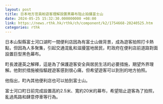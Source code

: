 ```yaml
---
layout: post
title: 日本地方官員盼遊客理解設置黑幕布阻止拍攝富士山
date: 2024-05-25 15:32:30.000000000 +08:00
link: https://news.rthk.hk/rthk/ch/component/k2/1754668-20240525.htm
categories: rthk
---
```


日本山梨縣富士河口湖町一間便利店因為有富士山做背景，成為遊客拍照打卡熱點，但因為人多聚集，引起交通混亂和滋擾當地居民，町政府在便利店前道路對面設置巨型黑色幕布。

町長渡邊英之解釋，這是為了保護遊客安全與居民生活的必要措施，期望外界理解。他對於措施被指驅趕遊客感到很心痛，但希望遊客可以到別的地方拍照。

他指出，町內其他便利店也可以拍到富士山。

富士河口町日前完成設置高約2.5米、寬約20米的幕布，希望阻止遊客為了拍照，亂過馬路和肆意停車等行為。
